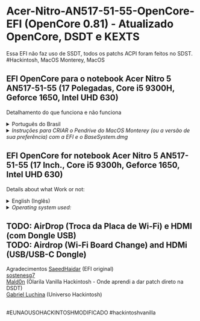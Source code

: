 # Acer-Nitro-AN517-51-55-OpenCore-EFI (OpenCore 0.81) - Atualizado OpenCore, DSDT e KEXTS
Essa EFI não faz uso de SSDT, todos os patchs ACPI foram feitos no SDST.
#Hackintosh, MacOS Monterey, MacOS
<h2>EFI OpenCore para o notebook Acer Nitro 5 AN517-51-55 (17 Polegadas, Core i5 9300H, Geforce 1650, Intel UHD 630)</h2>

Detalhamento do que funciona e não funciona<br />

<details><summary>Português do Brasil</summary>
<h2>O que não funciona?</h2>
Hardware: Geforce 1650M - NVidia Optimus {<br />
HDMI (Geforce Optimus, não funciona de jeito nenhum)}<br />
Hardware Proprietário:<br />
Apple AirDrop<br />

<h2>O que funciona?</h2>
<h2>TOUCHPAD (Com todas as gestures, perfeito)</h2>
iGPU (Intel UHD 630)<br />
Controlador nVme<br />
Controlador Sata<br />
Áudio<br />
Controladores de Rede (ETH e WiFi)<br />
Portas USB (Inclusive a 3.1)<br />
Porta USB-C (4gbps)<br />
Sensor de Bateria<br />
Sensores da CPU (Temperatura)<br />
Entrada de Fone de Ouvido e Microfone<br />
Microfone embutido<br />
Webcam Embutida<br /><br />

<h2>Atalhos do Teclado - via Tecla de Função (FN))</h2>
<h3>Funciona:</h3>
[FN]+[F4] - Modo de Suspensão<br />
[FN]+[F6] - Desliga o LCD<br />
[FN]+[F8] - Desabilita o Áudio (mudo)<br />
[FN]+[F7] - Habilita/Desabilita o Touchpad (FUNCIONANDO!!!)<br />
[FN]+[F9] - Diminui a retroiluminação do teclado<br />
[FN]+[F10] - Aumenta a retroiluminação do teclado<br />
[FN]+[F11] - Aumenta o Brilho da tela<br />
[FN]+[F12] - Diminui o Brilho da tela<br />
[FN]+[Pg Up] - Inicia o App do Apple Music<br />
[FN]+[Seta pra Esquerda/Direita] Diminui/Aumenta o Brilho da Tela<br />
[FN]+[Seta para Baixo/Cima] Diminui/Aumenta o Volume<br />
<h3>Não Funciona:</h3>
[F3] - Alternar WiFi ligado e desligado<br />
[F5] - Alternar Display (Vídeo Interno / Externo (HDMI))</details>

<details><summary><em>Instruções para CRIAR o Pendrive do MacOS Monterey (ou a versão de sua preferência) com a EFI e o BaseSystem.dmg</em></summary>
<h4>Este método foi tentado apenas com o modo de restauração, então faça o boot pelo Pendrive com a ferramaenta disponibilizada no pacote</h4><br />
Para usar este método é mandatório que você siga os passos abaixo:<br /><br />
Use o script mountEFI para montar a partição EFI do seu pendrive, caso você já tenha um funcional, com outro sistema operacional para instalação, caso contrário, apenas formate o Pendrive em FAT32, e copie a pasta EFI para a raiz do Pendrive.<br /><br />
Note que nesse caso específico você não precisa de um Pendrive de 16Gb, pois não vamos usar a imagem completa do sistema, um de 1 ou 2gb já será o suficiente.<br /><br />
Instale a última versão do Python no seu sistema operacional (mandatório se você for fazer isso pelo MacOS)<br />
Um script Python de nome macrecovery.py, está dentro da pasta Utils/macrecovery<br /><br />
Execute o programa e escolha a opção que você deseja</em><br /><br />
Após o download, vá até o pendrive onde está a EFI e crie uma pasta chamada <b><em>com.apple.recovery.boot</b></em> a pasta precisa ter EXATAMENTE este nome, ou o processso não vai funcionar.<br />
  coloque o arquivo baixado dentro da pasta criada.<br /><br />
Foi usado o pacote do MacOS Monterey, com a última versão baixada diretamente dos repositórios da Apple, <b>12.1</b> (BaseSystem.dmg - usado apenas para dar o boot inicial, toda instalação é feita pela internet)<br /><br />
Desative na sua bios as opções de virtualização da Intel e AMD, todas que forem possíveis<br />
MUDE os contrtoladores de disco para AHCI, não deixe em SATA, IDE, ou qualquer outro pois o sistema não suporta nenhum outro padrão, apenas AHCI... após a instalação você pode ver se existe algum modo para usar com outra opção fora AHCI, no caso de você ter uma placa que suporte a Tecnologia da Intel "RST OPTANE" ou "RST PREMIUM OPTANE" mas não deixe habilitado na instalação ou o sistema vai travar (KERNEL PANIC)<br /><br />
DESATIVE o SecureBoot durante a instalação, novamente você poderá ver se existe alguma possibilidade de ativar novamente depois da instalação, se você já tem uma instalação do Windows, que não está em AHCI, sugiro que mude para AHCI, e instale o Windows novamente, ou procure na internet como reparar uma instalação do Windows 10 ou 11 após mudar os controladores de disco para AHCI<br /><br />
Eu não vou entrar em detalhes de como utilizar a tecnologia "OPTANE" da intel nesse guia, nem de como ativar o SecureBoot e opções de Virtualização, após executar a instalação, porque foge do escopo pretendido.</details>

<h2>EFI OpenCore for notebook Acer Nitro 5 AN517-51-55 (17 Inch., Core i5 9300h, Geforce 1650, Intel UHD 630)</h2>

Details about what Work or not:<br />

<details><summary>English (Inglês)</summary>
<h2>What doesn't work?</h2>
Apple AirDrop<br />
HDMI (TV and Audio Out) - This is tricky, because the HDMI output of this notebook model is connected directly to the Geforce 1650m which is not supported by the operating system (MacOS Monterey) but the digital audio SEEMS to be supported, but needs more research and testing is currently not working.<br /><br />

<h2>What works?</h2>
<h2>TOUCHPAD (Working Perfectly, with Gestures too!!)</h2>
iGPU (Intel UHD 630)<br />
nVme controller<br />
Sata Controller<br />
Audio<br />
Network Controllers (ETH and WiFi)<br />
AirDrop<br />
USB ports (including 3.1)<br />
USB-C port (4Gbps)<br />
Battery Sensor<br />
CPU Sensors (Temperature)<br />
Headphone and Microphone Input<br />
Built-in microphone<br />
Built-in Webcam<br /><br />

<h2>Keyboard Shortcuts - via Function Key (FN))</h2>
<h3>It works:</h3>
[FN]+[F4] - Sleep Mode<br />
[FN]+[F6] - Turn off the LCD<br />
<b>[FN]+[F7] - Turn Off/On Touchpad (WORKING NOW)</b><br />
[FN]+[F8] - Disable the audio (mute)<br />
[FN]+[F9] - Decreases keyboard backlight<br />
[FN]+[F10] - Increases the keyboard backlight<br />
[FN]+[F11] - Increases screen brightness<br />
[FN]+[F12] - Decreases screen brightness<br />
[FN]+[Pg Up] - Launch the Apple Music App<br />
[FN]+[Left/Right Arrow] Decrease/Increase Screen Brightness<br />
[FN]+[Down/Up Arrow] Decrease/Increase Volume<br />
<h3>Doesn't Work:</h3>
[F3] - Toggle WiFi on and off<br />
[F5] - Switch Display (Internal / External Video (HDMI))></details>

<details><summary><em>Operating system used:</em></summary>
<h4>This method was only tried with the restore mode, so boot from the Pendrive with the tool provided in the package</h4><br />
The MacOS Monterey package was used, with the latest version downloaded directly from the Apple repositories, <b>12.1</b> (BaseSystem.dmg - used only for initial booting, all installation is done over the internet)<br / ></details>

<h2> TODO: AirDrop (Troca da Placa de Wi-Fi) e HDMI (com Dongle USB)<br />
  TODO: Airdrop (Wi-Fi Board Change) and HDMi (USB/USB-C Dongle)</h2>
  
  Agradecimentos
  <a href="https://github.com/SaeedHaidar">SaeedHaidar</a> (EFI original)<br />
  <a href="https://github.com/sostenesg7/Nitro5-an517-51-55NT-hackintosh-EFI">sostenesg7<br />
  <a href="https://olarila.com">Mald0n</a> (Olarila Vanilla Hackintosh - Onde aprendi a dar patch direto na DSDT)<br />
  <a href="https://hackintoshvanilla.com/">Gabriel Luchina</a> (Universo Hackintosh)<br /><br />
  
  #EUNAOUSOHACKINTOSHMODIFICADO #hackintoshvanilla
  
  




